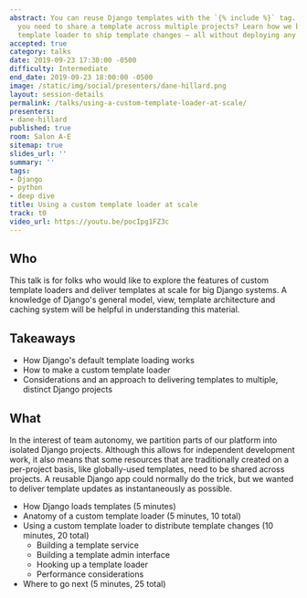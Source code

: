 ```yaml
---
abstract: You can reuse Django templates with the `{% include %}` tag. But what if
  you need to share a template across multiple projects? Learn how we built a custom
  template loader to ship template changes — all without deploying any code.
accepted: true
category: talks
date: 2019-09-23 17:30:00 -0500
difficulty: Intermediate
end_date: 2019-09-23 18:00:00 -0500
image: /static/img/social/presenters/dane-hillard.png
layout: session-details
permalink: /talks/using-a-custom-template-loader-at-scale/
presenters:
- dane-hillard
published: true
room: Salon A-E
sitemap: true
slides_url: ''
summary: ''
tags:
- Django
- python
- deep dive
title: Using a custom template loader at scale
track: t0
video_url: https://youtu.be/pocIpg1FZ3c
---
```


## Who

This talk is for folks who would like to explore the features of custom template loaders and deliver templates at scale for big Django systems. A knowledge of Django's general model, view, template architecture and caching system will be helpful in understanding this material.

## Takeaways

* How Django's default template loading works
* How to make a custom template loader
* Considerations and an approach to delivering templates to multiple, distinct Django projects

## What

In the interest of team autonomy, we partition parts of our platform into isolated Django projects. Although this allows for independent development work, it also means that some resources that are traditionally created on a per-project basis, like globally-used templates, need to be shared across projects. A reusable Django app could normally do the trick, but we wanted to deliver template updates as instantaneously as possible.

* How Django loads templates (5 minutes)
* Anatomy of a custom template loader (5 minutes, 10 total)
* Using a custom template loader to distribute template changes (10 minutes, 20 total)
    * Building a template service
    * Building a template admin interface
    * Hooking up a template loader
    * Performance considerations
* Where to go next (5 minutes, 25 total)

